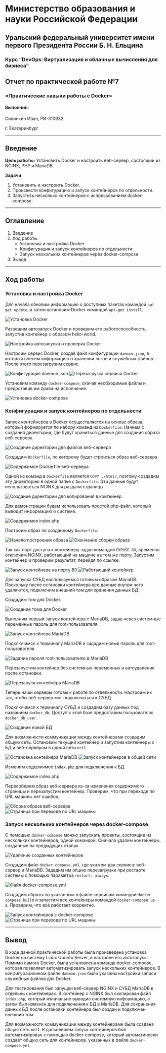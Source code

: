 # Министерство образования и науки Российской Федерации
## Уральский федеральный университет имени первого Президента России Б. Н. Ельцина

### Курс “DevOps: Виртуализация и облачные вычисления для бизнеса”

## Отчет по практической работе №7
### «Практические навыки работы с Docker»

#### Выполнил:
Силинкин Иван, РИ-310932

г. Екатеринбург

---

## Введение
**Цель работы:**
Установить Docker и настроить веб-сервер, состоящий из NGINX, PHP и MariaDB.

**Задачи:**
1. Установить и настроить Docker.
2. Произвести конфигурацию и запуск контейнеров по отдельности.
3. Запустить несколько контейнеров с использованием docker-compose.

---

## Оглавление
1. Введение
2. Ход работы:
    - Установка и настройка Docker
    - Конфигурация и запуск контейнеров по отдельности
    - Запуск нескольких контейнеров через docker-compose
3. Вывод

---

## Ход работы

### Установка и настройка Docker

Для начала обновим информацию о доступных пакетах командой `apt-get update`, а затем установим Docker командой `apt-get install`.

![Установка Docker](img.png)

Разрешим автозапуск Docker и проверим его работоспособность, запустив контейнер с образом hello-world.

![Настройка автозапуска и проверка Docker](img_1.png)

Настроим сервис Docker, создав файл конфигурации `daemon.json`, в который внесем информацию о хранении логов и служебных файлов. После этого перезагрузим сервис.

![Конфигурация daemon.json](img_2.png)
![Перезагрузка сервиса Docker](img_3.png)

Установим команду `docker-compose`, скачав необходимые файлы и предоставив им права на исполнение.

![Установка docker-compose](img_4.png)

### Конфигурация и запуск контейнеров по отдельности

Запуск контейнеров в Docker осуществляется на основе образа, который формируется по набору команд из `Dockerfile`. Начнем с создания директории, где будут храниться данные для создания образа веб-сервера.

![Создание директории для файлов веб-сервера](img_5.png)

Создадим `Dockerfile`, по которому будет строиться образ веб-сервера.

![Содержимое Dockerfile веб-сервера](img_6.png)

Одной из команд в `Dockerfile` является `COPY ./html/`, поэтому создадим эту директорию в одной папке с `Dockerfile`. Эти данные будут использоваться NGINX для раздачи страницы.

![Создание директории для копирования в контейнер](img_7.png)

Для демонстрации будем использовать простой php-файл, который выводит информацию о системе.

![Содержимое index.php](img_8.png)

Построим образ по созданному `Dockerfile`.

![Начало построения образа](img_9.png)
![Окончание сборки образа](img_10.png)

Так как порт доступа к контейнеру задан командой `EXPOSE 80`, временно отключим NGINX, работающий на машине на том же порту. Запустим контейнер и проверим результат, перейдя по ссылке.

![Запуск контейнера на порту 80](img_11.png)
![Работающий контейнер](img_12.png)

Для запуска СУБД воспользуемся готовым образом MariaDB. Поскольку после остановки контейнера все данные внутри него удаляются, подключим внешний том для хранения данных БД.

Создадим том для Docker.

![Создание тома для Docker](img_13.png)

Выполним первый запуск контейнера с MariaDB, задав через системные переменные пароль для root-пользователя.

![Запуск контейнера MariaDB](img_14.png)

Подключимся к терминалу MariaDB и зададим новый пароль для root-пользователя.

![Задание пароля root-пользователю в MariaDB](img_15.png)

Перезапустим контейнер без системных переменных и автоудаления после остановки.

![Перезапуск контейнера MariaDB](img_16.png)

Теперь наши серверы готовы к работе по отдельности. Настроим их так, чтобы веб-сервер мог подключаться к СУБД.

Подключимся к терминалу СУБД и создадим базу данных под названием `docker_db`. Доступ к этой базе предоставим пользователю `docker_db_user`.

![Создание новой БД](img_17.png)

Для возможности коммуникации между контейнерами создадим общую сеть. Остановим текущий контейнер и запустим контейнеры с БД и веб-сервером в одной сети `net1`.

![Остановка контейнера MariaDB](img_18.png)
![Запуск контейнеров в общей сети](img_19.png)

Изменим содержимое `index.php` для подключения к БД.

![Содержимое index.php](img_20.png)

Пересоберем образ веб-сервера из-за изменения содержимого страницы и перезапустим контейнер. Проверим, что при переходе по URL машины нет ошибок.

![Сборка образа веб-сервера](img_21.png)
![Страница при переходе по URL машины](img_22.png)

### Запуск нескольких контейнеров через docker-compose

С помощью `docker-compose` можно запускать проекты, состоящие из нескольких контейнеров, одной командой. Сначала удалим контейнеры, созданные на предыдущих этапах.

![Удаление созданных контейнеров](img_23.png)

Создадим файл `docker-compose.yml`, где укажем два сервиса: веб-сервер и MariaDB. Зададим им опцию перезагрузки при рестарте системы с помощью параметра `restart: always`.

![Файл docker-compose.yml](img_24.png)

Создадим образы по указанным в файле сервисам командой `docker compose build` и запустим все контейнеры командой `docker-compose up -d`. Проверим, что всё работает корректно.

![Запуск контейнеров с docker-compose](img_25.png)
![Страница при переходе по URL машины](img_26.png)

---

## Вывод

В ходе данной практической работы была произведена установка Docker на систему Linux Ubuntu Server, и настроен его автозапуск. Помимо самого Docker, была установлена команда docker-compose, которая позволяет автоматизировать запуск нескольких контейнеров. В конфигурационном файле `daemon.json` были указаны настройки записи служебных файлов для Docker.

Для тестирования был запущен веб-сервер NGINX и СУБД MariaDB в отдельных контейнерах. В контейнер с NGINX был скопирован файл `index.php`, который изначально выводил системную информацию, а затем был изменён для подключения к БД в MariaDB. Для сохранения данных БД после остановки контейнера был создан и подключен внешний том. 

Для возможности коммуникации между контейнерами была создана общая сеть `net1`. В дальнейшем запуск контейнеров был автоматизирован с помощью docker-compose, который автоматически создаёт общую сеть для контейнеров, указанных в файле `docker-compose.yml`.